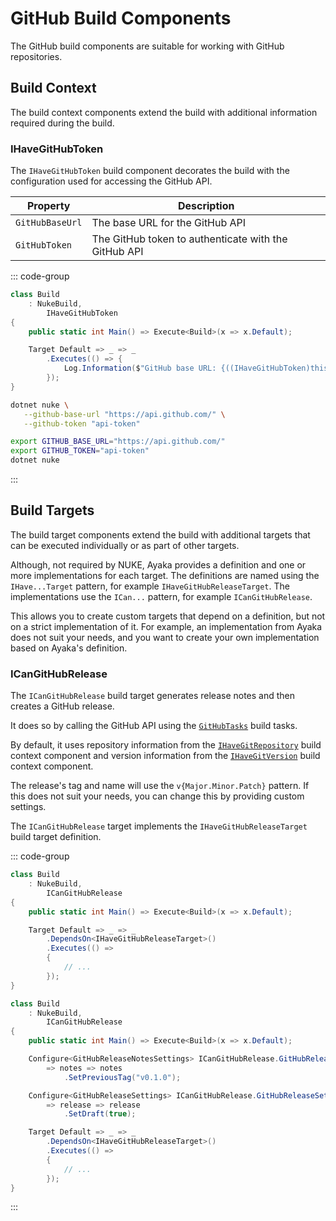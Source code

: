 # GitHub Build Components

The GitHub build components are suitable for working with GitHub repositories.

## Build Context

The build context components extend the build with additional information required during the build.

### IHaveGitHubToken

The `IHaveGitHubToken` build component decorates the build with the configuration used for accessing
the GitHub API.

| Property        | Description                                          |
|-----------------|------------------------------------------------------|
| `GitHubBaseUrl` | The base URL for the GitHub API                      |
| `GitHubToken`   | The GitHub token to authenticate with the GitHub API |

::: code-group

```csharp {3,9} [Usage]
class Build
    : NukeBuild,
        IHaveGitHubToken
{
    public static int Main() => Execute<Build>(x => x.Default);

    Target Default => _ => _
        .Executes(() => {
            Log.Information($"GitHub base URL: {((IHaveGitHubToken)this).GitHubBaseUrl}");
        });
}
```

```bash {2-3} [Change the values with Parameters]
dotnet nuke \
   --github-base-url "https://api.github.com/" \
   --github-token "api-token"
```

```bash {1-2} [Change the values with Environment Variables]
export GITHUB_BASE_URL="https://api.github.com/"
export GITHUB_TOKEN="api-token"
dotnet nuke
```

:::

## Build Targets

The build target components extend the build with additional targets that can be executed individually
or as part of other targets.

Although, not required by NUKE, Ayaka provides a definition and one or more implementations for each target.
The definitions are named using the `IHave...Target` pattern, for example `IHaveGitHubReleaseTarget`. The
implementations use the `ICan...` pattern, for example `ICanGitHubRelease`.

This allows you to create custom targets that depend on a definition, but not on a strict implementation of it.
For example, an implementation from Ayaka does not suit your needs, and you want to create your own implementation
based on Ayaka's definition.

### ICanGitHubRelease

The `ICanGitHubRelease` build target generates release notes and then creates a GitHub release.

It does so by calling the GitHub API using the [`GitHubTasks`] build tasks.

By default, it uses repository information from the [`IHaveGitRepository`] build context
component and version information from the [`IHaveGitVersion`] build context component.

The release's tag and name will use the `v{Major.Minor.Patch}` pattern. If this does not suit your needs, you can
change this by providing custom settings.

The `ICanGitHubRelease` target implements the `IHaveGitHubReleaseTarget` build target definition.

::: code-group

```csharp {3,8} [Usage]
class Build
    : NukeBuild,
        ICanGitHubRelease
{
    public static int Main() => Execute<Build>(x => x.Default);

    Target Default => _ => _
        .DependsOn<IHaveGitHubReleaseTarget>()
        .Executes(() =>
        {
            // ...
        });
}
```

```csharp {7-9,11-13} [Change the settings in Code]
class Build
    : NukeBuild,
        ICanGitHubRelease
{
    public static int Main() => Execute<Build>(x => x.Default);

    Configure<GitHubReleaseNotesSettings> ICanGitHubRelease.GitHubReleaseNotesSettings
        => notes => notes
            .SetPreviousTag("v0.1.0");

    Configure<GitHubReleaseSettings> ICanGitHubRelease.GitHubReleaseSettings
        => release => release
            .SetDraft(true);

    Target Default => _ => _
        .DependsOn<IHaveGitHubReleaseTarget>()
        .Executes(() =>
        {
            // ...
        });
}
```

:::

[`GitHubTasks`]: ../build-tasks/github#releases
[`IHaveGitRepository`]: ./general#ihavegitrepository
[`IHaveGitVersion`]: ./general#ihavegitversion

